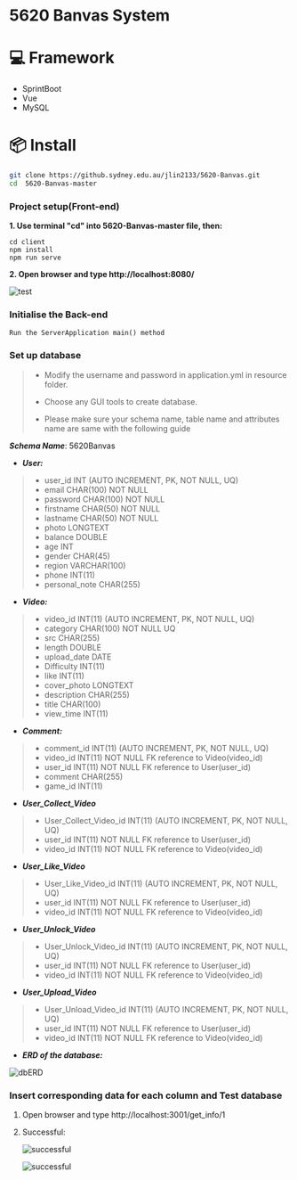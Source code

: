 # 5620 Banvas System


# 💻 Framework

- SprintBoot
- Vue
- MySQL

# 📦 Install
```bash
git clone https://github.sydney.edu.au/jlin2133/5620-Banvas.git
cd  5620-Banvas-master
```
### Project setup(Front-end)

**1. Use terminal "cd" into 5620-Banvas-master file, then:**
```
cd client 
npm install
npm run serve
```
**2. Open browser and type http://localhost:8080/**
  
  ![test](https://github.sydney.edu.au/jlin2133/5620-Banvas/blob/master/README%20image/test.png)

### Initialise the Back-end
```
Run the ServerApplication main() method
```

### Set up database
> - Modify the username and password in application.yml in resource
> folder. 
> 
> - Choose any GUI tools to create database.
>
> - Please make sure your schema name, table name and attributes 
> name are same with the following guide

  ***Schema Name***: 5620Banvas

- ***User:***
>   - user_id INT (AUTO INCREMENT, PK, NOT NULL, UQ)
>   - email CHAR(100) NOT NULL
>   - password CHAR(100) NOT NULL
>   - firstname CHAR(50) NOT NULL
>   - lastname CHAR(50) NOT NULL
>   - photo LONGTEXT
>   - balance DOUBLE
>   - age INT
>   - gender CHAR(45)
>   - region VARCHAR(100)
>   - phone INT(11)
>   - personal_note CHAR(255)

- ***Video:***
>   - video_id INT(11) (AUTO INCREMENT, PK, NOT NULL, UQ)
>   - category CHAR(100) NOT NULL UQ
>   - src CHAR(255)
>   - length DOUBLE
>   - upload_date DATE
>   - Difficulty INT(11)
>   - like INT(11)
>   - cover_photo  LONGTEXT
>   - description CHAR(255)
>   - title CHAR(100)
>   - view_time INT(11)


- ***Comment:***
>   - comment_id  INT(11) (AUTO INCREMENT, PK, NOT NULL, UQ)
>   - video_id  INT(11)  NOT NULL FK reference to Video(video_id)
>   - user_id  INT(11)  NOT NULL FK reference to User(user_id)
>   - comment CHAR(255) 
>   - game_id INT(11)

 - ***User_Collect_Video***
>   - User_Collect_Video_id INT(11)  (AUTO INCREMENT, PK, NOT NULL, UQ)
>   - user_id  INT(11)    NOT NULL FK reference to User(user_id)
>   - video_id  INT(11)   NOT NULL FK reference to Video(video_id)

 - ***User_Like_Video***
>   - User_Like_Video_id INT(11)  (AUTO INCREMENT, PK, NOT NULL, UQ)
>   - user_id  INT(11)     NOT NULL FK reference to User(user_id)
>   - video_id  INT(11)    NOT NULL FK reference to Video(video_id)

 - ***User_Unlock_Video***
>   - User_Unlock_Video_id INT(11)  (AUTO INCREMENT, PK, NOT NULL, UQ)
>   - user_id  INT(11)      NOT NULL FK reference to User(user_id)
>   - video_id  INT(11)     NOT NULL FK reference to Video(video_id)

 - ***User_Upload_Video***
>   - User_Unload_Video_id INT(11)  (AUTO INCREMENT, PK, NOT NULL, UQ)
>   - user_id  INT(11)      NOT NULL FK reference to User(user_id)
>   - video_id  INT(11)     NOT NULL FK reference to Video(video_id)

- ***ERD of the database:***

 ![dbERD](https://github.sydney.edu.au/jlin2133/5620-Banvas/blob/master/README%20image/erd.png)


### Insert corresponding data for each column and Test database

1. Open browser and type http://localhost:3001/get_info/1
2. Successful:
   
   ![successful](https://github.sydney.edu.au/jlin2133/5620-Banvas/blob/master/README%20image/successful1.png)

   ![successful](https://github.sydney.edu.au/jlin2133/5620-Banvas/blob/master/README%20image/successful2.png)

